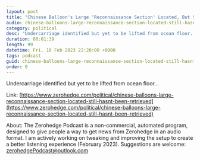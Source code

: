 ```yaml
---
layout: post
title: "Chinese Balloon's Large 'Reconnaissance Section' Located, But Still Hasn't Been Retrieved "
audio: chinese-balloons-large-reconnaissance-section-located-still-hasnt-been-retrieved-0
category: political
desc: "Undercarriage identified but yet to be lifted from ocean floor..."
duration: 00:01:39
length: 99
datetime: Fri, 10 Feb 2023 22:20:00 +0000
tags: podcast
guid: chinese-balloons-large-reconnaissance-section-located-still-hasnt-been-retrieved-0
order: 0
---
```

Undercarriage identified but yet to be lifted from ocean floor...

Link: [https://www.zerohedge.com/political/chinese-balloons-large-reconnaissance-section-located-still-hasnt-been-retrieved](https://www.zerohedge.com/political/chinese-balloons-large-reconnaissance-section-located-still-hasnt-been-retrieved)

About: The Zerohedge Podcast is a non-commercial, automated program, designed to give people a way to get news from Zerohedge in an audio format.  I am actively working on tweaking and improving the setup to create a better listening experience (February 2023).  Suggestions are welcome: [zerohedgePodcast@outlook.com](mailto:zerohedgePodcast@outlook.com)